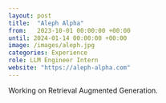 ```yaml
---
layout: post
title:  "Aleph Alpha"
from:   2023-10-01 00:00:00 +00:00
until: 2024-01-14 00:00:00 +00:00
image: /images/aleph.jpg
categories: Experience
role: LLM Engineer Intern
website: "https://aleph-alpha.com"
---
```

Working on Retrieval Augmented Generation.